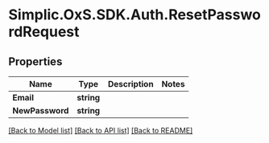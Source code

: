# Simplic.OxS.SDK.Auth.ResetPasswordRequest

## Properties

Name | Type | Description | Notes
------------ | ------------- | ------------- | -------------
**Email** | **string** |  | 
**NewPassword** | **string** |  | 

[[Back to Model list]](../README.md#documentation-for-models) [[Back to API list]](../README.md#documentation-for-api-endpoints) [[Back to README]](../README.md)

